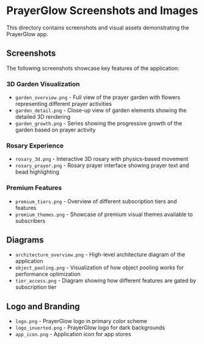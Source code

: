 # PrayerGlow Screenshots and Images

This directory contains screenshots and visual assets demonstrating the PrayerGlow app.

## Screenshots

The following screenshots showcase key features of the application:

### 3D Garden Visualization

- `garden_overview.png` - Full view of the prayer garden with flowers representing different prayer activities
- `garden_detail.png` - Close-up view of garden elements showing the detailed 3D rendering
- `garden_growth.png` - Series showing the progressive growth of the garden based on prayer activity

### Rosary Experience 

- `rosary_3d.png` - Interactive 3D rosary with physics-based movement
- `rosary_prayer.png` - Rosary prayer interface showing prayer text and bead highlighting

### Premium Features

- `premium_tiers.png` - Overview of different subscription tiers and features
- `premium_themes.png` - Showcase of premium visual themes available to subscribers

## Diagrams

- `architecture_overview.png` - High-level architecture diagram of the application
- `object_pooling.png` - Visualization of how object pooling works for performance optimization
- `tier_access.png` - Diagram showing how different features are gated by subscription tier

## Logo and Branding

- `logo.png` - PrayerGlow logo in primary color scheme
- `logo_inverted.png` - PrayerGlow logo for dark backgrounds
- `app_icon.png` - Application icon for app stores